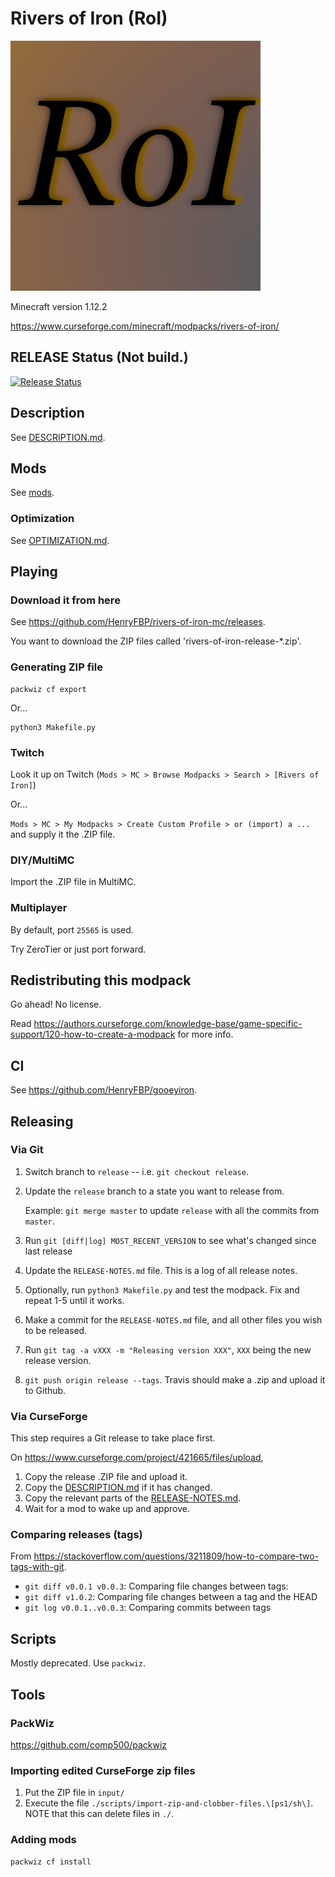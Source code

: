 # Rivers of Iron (RoI)

![Rivers of Iron (RoI)](icon.png)

Minecraft version 1.12.2

<https://www.curseforge.com/minecraft/modpacks/rivers-of-iron/>

## RELEASE Status (Not build.)

[![Release Status](https://travis-ci.com/HenryFBP/rivers-of-iron-mc.svg?branch=master)](https://travis-ci.com/HenryFBP/rivers-of-iron-mc)

## Description

See [DESCRIPTION.md](DESCRIPTION.md).

## Mods

See [mods](mods).

### Optimization

See [OPTIMIZATION.md](OPTIMIZATION.md).

## Playing

### Download it from here

See <https://github.com/HenryFBP/rivers-of-iron-mc/releases>.

You want to download the ZIP files called 'rivers-of-iron-release-*.zip'.

### Generating ZIP file

    packwiz cf export

Or...

    python3 Makefile.py

### Twitch

Look it up on Twitch (`Mods > MC > Browse Modpacks > Search > [Rivers of Iron]`)

Or...

`Mods > MC > My Modpacks > Create Custom Profile > or (import) a ...` and supply it the .ZIP file.

### DIY/MultiMC

Import the .ZIP file in MultiMC.

### Multiplayer

By default, port `25565` is used.

Try ZeroTier or just port forward.

## Redistributing this modpack

Go ahead! No license.

Read <https://authors.curseforge.com/knowledge-base/game-specific-support/120-how-to-create-a-modpack> for more info.

## CI

See <https://github.com/HenryFBP/gooeyiron>.

## Releasing

### Via Git

1.  Switch branch to `release` -- i.e. `git checkout release`.
2.  Update the `release` branch to a state you want to release from.

    Example: `git merge master` to update `release` with all the commits from `master`.

3.  Run `git [diff|log] MOST_RECENT_VERSION` to see what's changed since last release
4.  Update the `RELEASE-NOTES.md` file. This is a log of all release notes.
5.  Optionally, run `python3 Makefile.py` and test the modpack. Fix and repeat 1-5 until it works.
6.  Make a commit for the `RELEASE-NOTES.md` file, and all other files you wish to be released.
7.  Run `git tag -a vXXX -m "Releasing version XXX"`, `XXX` being the new release version.
8.  `git push origin release --tags`. Travis should make a .zip and upload it to Github.

### Via CurseForge

This step requires a Git release to take place first.

On <https://www.curseforge.com/project/421665/files/upload>,

1.  Copy the release .ZIP file and upload it.
2.  Copy the [DESCRIPTION.md](DESCRIPTION.md) if it has changed.
3.  Copy the relevant parts of the [RELEASE-NOTES.md](RELEASE-NOTES.md).
4.  Wait for a mod to wake up and approve.

### Comparing releases (tags)

From <https://stackoverflow.com/questions/3211809/how-to-compare-two-tags-with-git>.

- `git diff v0.0.1 v0.0.3`: Comparing file changes between tags:
- `git diff v1.0.2`: Comparing file changes between a tag and the HEAD
- `git log v0.0.1..v0.0.3`: Comparing commits between tags

## Scripts

Mostly deprecated. Use `packwiz`.

## Tools

### PackWiz

<https://github.com/comp500/packwiz>

### Importing edited CurseForge zip files 

1. Put the ZIP file in `input/`
2. Execute the file `./scripts/import-zip-and-clobber-files.\[ps1/sh\]`. NOTE that this can delete files in `./`.

### Adding mods

    packwiz cf install
